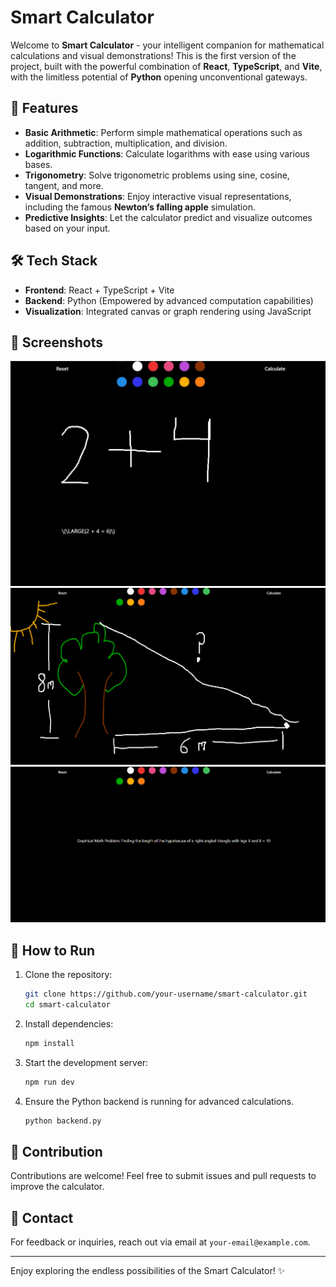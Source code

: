 # Smart Calculator

Welcome to **Smart Calculator** - your intelligent companion for mathematical calculations and visual demonstrations! This is the first version of the project, built with the powerful combination of **React**, **TypeScript**, and **Vite**, with the limitless potential of **Python** opening unconventional gateways.

## 🚀 Features

- **Basic Arithmetic**: Perform simple mathematical operations such as addition, subtraction, multiplication, and division.
- **Logarithmic Functions**: Calculate logarithms with ease using various bases.
- **Trigonometry**: Solve trigonometric problems using sine, cosine, tangent, and more.
- **Visual Demonstrations**: Enjoy interactive visual representations, including the famous **Newton’s falling apple** simulation.
- **Predictive Insights**: Let the calculator predict and visualize outcomes based on your input.

## 🛠️ Tech Stack

- **Frontend**: React + TypeScript + Vite
- **Backend**: Python (Empowered by advanced computation capabilities)
- **Visualization**: Integrated canvas or graph rendering using JavaScript

## 📸 Screenshots
![ss of demo](Screenshot%202025-03-08%20185515.png)
![ss of demo](Screenshot%202025-03-28%20183710.png)
![ss of demo](Screenshot%202025-03-28%20183838.png)

## 🔎 How to Run

1. Clone the repository:
    ```bash
    git clone https://github.com/your-username/smart-calculator.git
    cd smart-calculator
    ```
2. Install dependencies:
    ```bash
    npm install
    ```
3. Start the development server:
    ```bash
    npm run dev
    ```
4. Ensure the Python backend is running for advanced calculations.
    ```bash
    python backend.py
    ```

## 🌟 Contribution

Contributions are welcome! Feel free to submit issues and pull requests to improve the calculator.

## 📧 Contact

For feedback or inquiries, reach out via email at `your-email@example.com`.

---

Enjoy exploring the endless possibilities of the Smart Calculator! ✨

